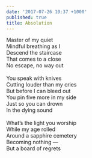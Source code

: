 ```yaml
---
date: '2017-07-26 10:37 +1000'
published: true
title: Absolution
---
```

Master of my quiet<br>
Mindful breathing as I<br>
Descend the staircase<br>
That comes to a close<br>
No escape, no way out<br>
<br>
You speak with knives<br>
Cutting louder than my cries<br>
But before I can bleed out<br>
You pin five more in my side<br>
Just so you can drown<br>
In the dying sound<br>
<br>
What’s the light you worship<br>
While my age rolled<br>
Around a sapphire cemetery<br>
Becoming nothing —<br>
But a board of regrets<br>
